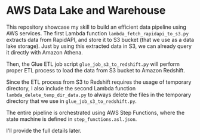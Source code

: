 # AWS Data Lake and Warehouse

This repository showcase my skill to build an efficient data pipeline using AWS services. The first Lambda function `lambda_fetch_rapidapi_to_s3.py` extracts data from RapidAPI, and store it to S3 bucket (that we use as a data lake storage). Just by using this extracted data in S3, we can already query it directly with Amazon Athena. 

Then, the Glue ETL job script `glue_job_s3_to_redshift.py` will perform proper ETL process to load the data from S3 bucket to Amazon Redshift.

Since the ETL process from S3 to Redshift requires the usage of temporary directory, I also include the second Lambda function `lambda_delete_temp_dir_data.py` to always delete the files in the temporary directory that we use in `glue_job_s3_to_redshift.py`.

The entire pipeline is orchestrated using AWS Step Functions, where the state machine is defined in `step_functions.asl.json`. 

I'll provide the full details later.